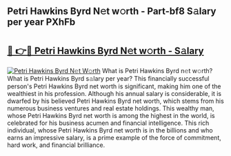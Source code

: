 ## Petri Hawkins Byrd N𝚎t w𝚘rth - Part-bf8 S𝚊lary per year PXhFb

# <h2><a href="http://gc54nc.nevu.top/?p=Petri+Hawkins+Byrd">🔗 👉🔴 Petri Hawkins Byrd N𝚎t w𝚘rth - S𝚊lary</a></h2>

[![Petri Hawkins Byrd N𝚎t W𝚘rth](https://i.imgur.com/Oavwk0R.jpeg)](http://gc54nc.nevu.top/?p=Petri+Hawkins+Byrd)
What is Petri Hawkins Byrd n𝚎t w𝚘rth? What is Petri Hawkins Byrd s𝚊lary per year?
This financially successful person's Petri Hawkins Byrd net worth is significant, making him one of the wealthiest in his profession. Although his annual salary is considerable, it is dwarfed by his believed Petri Hawkins Byrd net worth, which stems from his numerous business ventures and real estate holdings. This wealthy man, whose Petri Hawkins Byrd net worth is among the highest in the world, is celebrated for his business acumen and financial intelligence. This rich individual, whose Petri Hawkins Byrd net worth is in the billions and who earns an impressive salary, is a prime example of the force of commitment, hard work, and financial brilliance.
